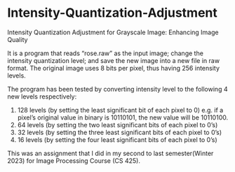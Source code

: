 # Intensity-Quantization-Adjustment
Intensity Quantization Adjustment for Grayscale Image: Enhancing Image Quality

It is a program that reads “rose.raw” as the input image; change the intensity quantization level; and save the new image into a new file in raw format. The original image uses 8 bits per pixel, thus having 256 intensity levels. 

The program has been tested by converting intensity level to the following 4 new levels respectively:
1. 128 levels (by setting the least significant bit of each pixel to 0) e.g. if a pixel’s original value in binary is 10110101, the new value will be 10110100.
2. 64 levels (by setting the two least significant bits of each pixel to 0’s)
3. 32 levels (by setting the three least significant bits of each pixel to 0’s)
4. 16 levels (by setting the four least significant bits of each pixel to 0’s)

This was an assignment that I did in my second to last semester(Winter 2023) for Image Processing Course (CS 425).